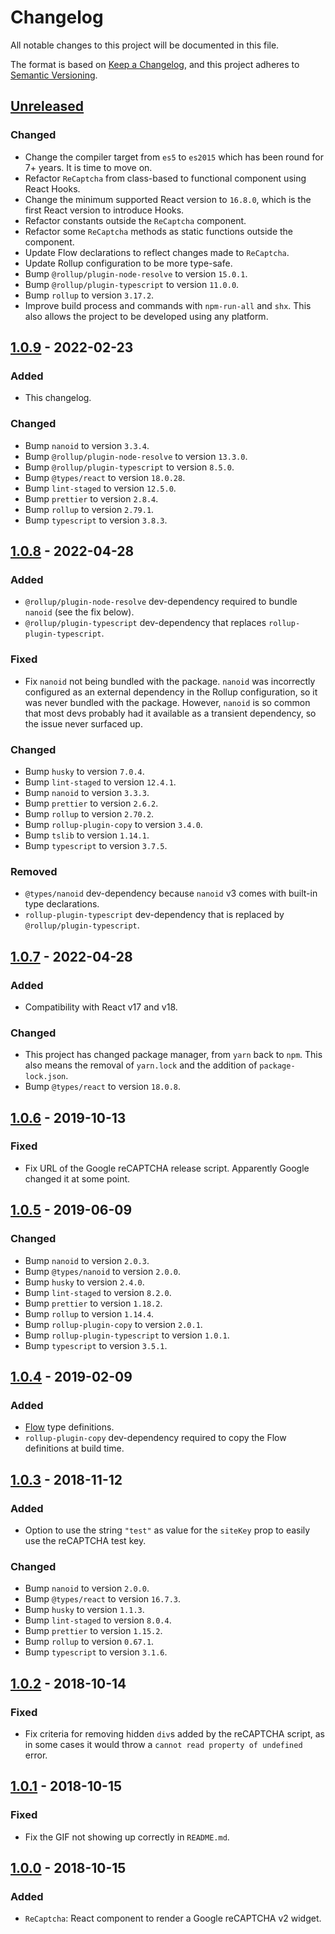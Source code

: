 # Changelog

All notable changes to this project will be documented in this file.

The format is based on [Keep a Changelog](https://keepachangelog.com/en/1.0.0/),
and this project adheres to [Semantic Versioning](https://semver.org/spec/v2.0.0.html).

## [Unreleased]

### Changed

- Change the compiler target from `es5` to `es2015` which has been round for 7+ years. It is time to move on.
- Refactor `ReCaptcha` from class-based to functional component using React Hooks.
- Change the minimum supported React version to `16.8.0`, which is the first React version to introduce Hooks.
- Refactor constants outside the `ReCaptcha` component.
- Refactor some `ReCaptcha` methods as static functions outside the component.
- Update Flow declarations to reflect changes made to `ReCaptcha`.
- Update Rollup configuration to be more type-safe.
- Bump `@rollup/plugin-node-resolve` to version `15.0.1`.
- Bump `@rollup/plugin-typescript` to version `11.0.0`.
- Bump `rollup` to version `3.17.2`.
- Improve build process and commands with `npm-run-all` and `shx`. This also allows the project to be developed using
  any platform.

## [1.0.9] - 2022-02-23

### Added

- This changelog.

### Changed

- Bump `nanoid` to version `3.3.4`.
- Bump `@rollup/plugin-node-resolve` to version `13.3.0`.
- Bump `@rollup/plugin-typescript` to version `8.5.0`.
- Bump `@types/react` to version `18.0.28`.
- Bump `lint-staged` to version `12.5.0`.
- Bump `prettier` to version `2.8.4`.
- Bump `rollup` to version `2.79.1`.
- Bump `typescript` to version `3.8.3`.

## [1.0.8] - 2022-04-28

### Added

- `@rollup/plugin-node-resolve` dev-dependency required to bundle `nanoid` (see the fix below).
- `@rollup/plugin-typescript` dev-dependency that replaces `rollup-plugin-typescript`.

### Fixed

- Fix `nanoid` not being bundled with the package. `nanoid` was incorrectly configured as an external dependency in the
  Rollup configuration, so it was never bundled with the package. However, `nanoid` is so common that most devs probably
  had it available as a transient dependency, so the issue never surfaced up.

### Changed

- Bump `husky` to version `7.0.4`.
- Bump `lint-staged` to version `12.4.1`.
- Bump `nanoid` to version `3.3.3`.
- Bump `prettier` to version `2.6.2`.
- Bump `rollup` to version `2.70.2`.
- Bump `rollup-plugin-copy` to version `3.4.0`.
- Bump `tslib` to version `1.14.1`.
- Bump `typescript` to version `3.7.5`.

### Removed

- `@types/nanoid` dev-dependency because `nanoid` v3 comes with built-in type declarations.
- `rollup-plugin-typescript` dev-dependency that is replaced by `@rollup/plugin-typescript`.

## [1.0.7] - 2022-04-28

### Added

- Compatibility with React v17 and v18.

### Changed

- This project has changed package manager, from `yarn` back to `npm`. This also means the removal of `yarn.lock` and
  the addition of `package-lock.json`.
- Bump `@types/react` to version `18.0.8`.

## [1.0.6] - 2019-10-13

### Fixed

- Fix URL of the Google reCAPTCHA release script. Apparently Google changed it at some point.

## [1.0.5] - 2019-06-09

### Changed

- Bump `nanoid` to version `2.0.3`.
- Bump `@types/nanoid` to version `2.0.0`.
- Bump `husky` to version `2.4.0`.
- Bump `lint-staged` to version `8.2.0`.
- Bump `prettier` to version `1.18.2`.
- Bump `rollup` to version `1.14.4`.
- Bump `rollup-plugin-copy` to version `2.0.1`.
- Bump `rollup-plugin-typescript` to version `1.0.1`.
- Bump `typescript` to version `3.5.1`.

## [1.0.4] - 2019-02-09

### Added

- [Flow](https://flow.org/) type definitions.
- `rollup-plugin-copy` dev-dependency required to copy the Flow definitions at build time.

## [1.0.3] - 2018-11-12

### Added

- Option to use the string `"test"` as value for the `siteKey` prop to easily use the reCAPTCHA test key.

### Changed

- Bump `nanoid` to version `2.0.0`.
- Bump `@types/react` to version `16.7.3`.
- Bump `husky` to version `1.1.3`.
- Bump `lint-staged` to version `8.0.4`.
- Bump `prettier` to version `1.15.2`.
- Bump `rollup` to version `0.67.1`.
- Bump `typescript` to version `3.1.6`.

## [1.0.2] - 2018-10-14

### Fixed

- Fix criteria for removing hidden `div`s added by the reCAPTCHA script, as in some cases it would throw a `cannot read property of undefined` error.

## [1.0.1] - 2018-10-15

### Fixed

- Fix the GIF not showing up correctly in `README.md`.

## [1.0.0] - 2018-10-15

### Added

- `ReCaptcha`: React component to render a Google reCAPTCHA v2 widget.

[unreleased]: https://github.com/matei-radu/react-recaptcha-v2/compare/v1.0.9...HEAD
[1.0.9]: https://github.com/matei-radu/react-recaptcha-v2/compare/v1.0.8...v1.0.9
[1.0.8]: https://github.com/matei-radu/react-recaptcha-v2/compare/v1.0.7...v1.0.8
[1.0.7]: https://github.com/matei-radu/react-recaptcha-v2/compare/v1.0.6...v1.0.7
[1.0.6]: https://github.com/matei-radu/react-recaptcha-v2/compare/v1.0.5...v1.0.6
[1.0.5]: https://github.com/matei-radu/react-recaptcha-v2/compare/v1.0.4...v1.0.5
[1.0.4]: https://github.com/matei-radu/react-recaptcha-v2/compare/v1.0.3...v1.0.4
[1.0.3]: https://github.com/matei-radu/react-recaptcha-v2/compare/v1.0.2...v1.0.3
[1.0.2]: https://github.com/matei-radu/react-recaptcha-v2/compare/v1.0.1...v1.0.2
[1.0.1]: https://github.com/matei-radu/react-recaptcha-v2/compare/v1.0.0...v1.0.1
[1.0.0]: https://github.com/matei-radu/react-recaptcha-v2/compare/595f761b221959461f1f475e6f67770c4cfb901d...v1.0.0

